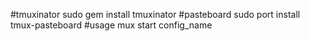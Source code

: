 #tmuxinator 
sudo gem install tmuxinator
#pasteboard
sudo port install tmux-pasteboard
#usage
mux start config_name


